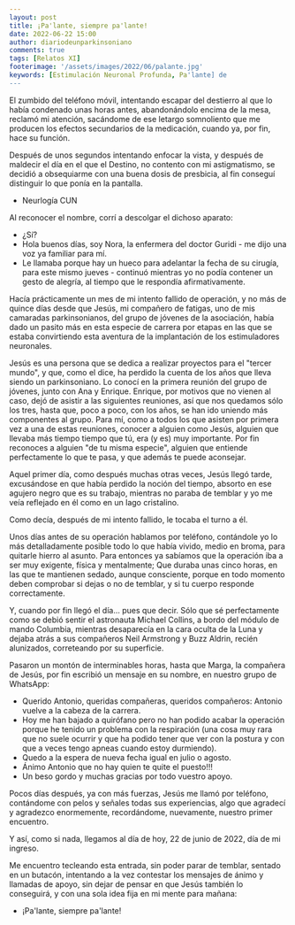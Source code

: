 ```yaml
---
layout: post
title: ¡Pa'lante, siempre pa'lante!
date: 2022-06-22 15:00
author: diariodeunparkinsoniano
comments: true
tags: [Relatos XI]
footerimage: '/assets/images/2022/06/palante.jpg'
keywords: [Estimulación Neuronal Profunda, Pa'lante] de
---
```

El zumbido del teléfono móvil, intentando escapar del destierro al que lo había condenado unas horas antes, abandonándolo encima de la mesa, reclamó mi atención, sacándome de ese letargo somnoliento que me producen los efectos secundarios de la medicación, cuando ya, por fin, hace su función.

Después de unos segundos intentando enfocar la vista, y después de maldecir el día en el que el Destino, no contento con mi astigmatismo, se decidió a obsequiarme con una buena dosis de presbicia, al fin conseguí distinguir lo que ponía en la pantalla.

- Neurlogía CUN

Al reconocer el nombre, corrí a descolgar el dichoso aparato:

- ¿Sí?
- Hola buenos días, soy Nora, la enfermera del doctor Guridi - me dijo una voz ya familiar para mí.
- Le llamaba porque hay un hueco para adelantar la fecha de su cirugía, para este mismo jueves - continuó mientras yo no podía contener un gesto de alegría, al tiempo que le respondía afirmativamente.

Hacía prácticamente un mes de mi intento fallido de operación, y no más de quince días desde que Jesús, mi compañero de fatigas, uno de mis camaradas parkinsonianos, del grupo de jóvenes de la asociación, había dado un pasito más en esta especie de carrera por etapas en las que se estaba convirtiendo esta aventura de la implantación de los estimuladores neuronales.

Jesús es una persona que se dedica a realizar proyectos para el "tercer mundo", y que, como el dice, ha perdido la cuenta de los años que lleva siendo un parkinsoniano.
Lo conocí en la primera reunión del grupo de jóvenes, junto con Ana y Enrique. 
Enrique, por motivos que no vienen al caso, dejó de asistir a las siguientes reuniones, así que nos quedamos sólo los tres, hasta que, poco a poco, con los años, se han ido uniendo más componentes al grupo.
Para mí, como a todos los que asisten por primera vez a una de estas reuniones, conocer a alguien como Jesús, alguien que llevaba más tiempo tiempo que tú, era (y es) muy importante. Por fin reconoces a alguien "de tu misma especie", alguien que entiende perfectamente lo que te pasa, y que además te puede aconsejar.

Aquel primer día, como después muchas otras veces, Jesús llegó tarde, excusándose en que había perdido la noción del tiempo, absorto en ese agujero negro que es su trabajo, mientras no paraba de temblar y yo me veía reflejado en él como en un lago cristalino.

Como decía, después de mi intento fallido, le tocaba el turno a él.

Unos días antes de su operación hablamos por teléfono, contándole yo lo más detalladamente posible todo lo que había vivido, medio en broma, para quitarle hierro al asunto.
Para entonces ya sabíamos que la operación iba a ser muy exigente, física y mentalmente; Que duraba unas cinco horas, en las que te mantienen sedado, aunque consciente, porque en todo momento deben comprobar si dejas o no de temblar, y si tu cuerpo responde correctamente.

Y, cuando por fin llegó el día... pues que decir. Sólo que sé perfectamente como se debió sentir el astronauta Michael Collins, a bordo del módulo de mando Columbia, mientras desaparecía en la cara oculta de la Luna y dejaba atrás a sus compañeros Neil Armstrong y Buzz Aldrin, recién alunizados, correteando por su superficie.

Pasaron un montón de interminables horas, hasta que Marga, la compañera de Jesús, por fin escribió un mensaje en su nombre, en nuestro grupo de WhatsApp:

- Querido Antonio, queridas compañeras, queridos compañeros: Antonio vuelve a la cabeza de la carrera.
- Hoy me han bajado a quirófano pero no han podido acabar la operación porque he tenido un problema con la respiración (una cosa muy rara que no suele ocurrir y que ha podido tener que ver con la postura y con que a veces tengo apneas cuando estoy durmiendo).
- Quedo a la espera de nueva fecha igual en julio o agosto.
- Ánimo Antonio que no hay quien te quite el puesto!!!
- Un beso gordo y muchas gracias por todo vuestro apoyo.

Pocos días después, ya con más fuerzas, Jesús me llamó por teléfono, contándome con pelos y señales todas sus experiencias, algo que agradecí y agradezco enormemente, recordándome, nuevamente, nuestro primer encuentro.

Y así, como si nada, llegamos al día de hoy, 22 de junio de 2022, día de mi ingreso.

Me encuentro tecleando esta entrada, sin poder parar de temblar, sentado en un butacón, intentando a la vez contestar los mensajes de ánimo y llamadas de apoyo, sin dejar de pensar en que Jesús también lo conseguirá, y con una sola idea fija en mi mente para mañana:

- ¡Pa'lante, siempre pa'lante!


